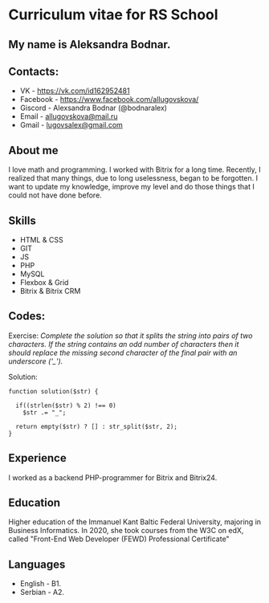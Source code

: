 # Curriculum vitae for RS School

## My name is Aleksandra Bodnar.
## Contacts:
* VK - https://vk.com/id162952481
* Facebook - https://www.facebook.com/allugovskova/
* Giscord - Alexsandra Bodnar (@bodnaralex)
* Email - allugovskova@mail.ru
* Gmail - lugovsalex@gmail.com
## About me
I love math and programming.
I worked with Bitrix for a long time. Recently, I realized that many things, due to long uselessness, began to be forgotten. I want to update my knowledge, improve my level and do those things that I could not have done before.
## Skills
* HTML & CSS
* GIT
* JS
* PHP
* MySQL
* Flexbox & Grid
* Bitrix & Bitrix CRM
## Codes:
Exercise: *Complete the solution so that it splits the string into pairs of two characters. If the string contains an odd number of characters then it should replace the missing second character of the final pair with an underscore ('_').*

Solution: 
```
function solution($str) {

  if((strlen($str) % 2) !== 0)
    $str .= "_";
  
  return empty($str) ? [] : str_split($str, 2);
}
```
## Experience
I worked as a backend PHP-programmer for Bitrix and Bitrix24.
## Education
Higher education of the Immanuel Kant Baltic Federal University, majoring in Business Informatics.
In 2020, she took courses from the W3C on edX, called "Front-End Web Developer (FEWD) Professional Certificate"
## Languages 
* English - B1.
* Serbian - A2.